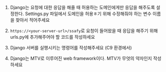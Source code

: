 1. Django는 요청에 대한 응답을 해줄 때 허용하는 도메인에게만 응답을 해주도록 설정한다. Settings.py 파일에서 도메인을 허용ㅎ기 위해 수정해줘야 하는 변수 이름을 찾아서 적어주세요

> 

2.  `https://<your-server-url>/ssafy`로 요청이 들어왔을 때 응답을 해주기 위해 urls.py에 추가해주어야 할 코드를 작성하세요

>  

3. Django 서버를 실행시키는 명령어를 작성해주세요 (C9 환경에서)

> 

4. Django는 MTV로 이루어진 web framework이다. MTV가 무엇의 약자인지 작성하세요

> 

